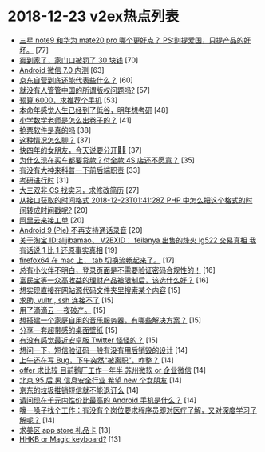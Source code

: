 # 2018-12-23 v2ex热点列表

+ [三星 note9 和华为 mate20 pro 哪个更好点？ PS:别提爱国，只提产品的好坏。](https://www.v2ex.com/t/520199#reply77) [77]
+ [霉到家了，家门口被罚了 30 块钱](https://www.v2ex.com/t/520196#reply70) [70]
+ [Android 微信 7.0 内测](https://www.v2ex.com/t/520139#reply63) [63]
+ [京东自营到底还能代表些什么？](https://www.v2ex.com/t/520151#reply60) [60]
+ [就没有人管管中国的所谓版权问题吗?](https://www.v2ex.com/t/520136#reply57) [57]
+ [预算 6000，求推荐个手机](https://www.v2ex.com/t/520180#reply53) [53]
+ [本命年感觉人生已经到了低谷，明年想考研](https://www.v2ex.com/t/520223#reply48) [48]
+ [小学数学老师是怎么出卷子的？](https://www.v2ex.com/t/520213#reply41) [41]
+ [抢票软件是真的吗](https://www.v2ex.com/t/520132#reply38) [38]
+ [这种情况怎么聊？](https://www.v2ex.com/t/520242#reply37) [37]
+ [快四年的女朋友，今天说要分开👋🏻](https://www.v2ex.com/t/520257#reply37) [37]
+ [为什么现在买车都要贷款？付全款 4S 店还不愿意？](https://www.v2ex.com/t/520176#reply35) [35]
+ [有没有大神来科普一下前后端职责](https://www.v2ex.com/t/520190#reply33) [33]
+ [考研进行时](https://www.v2ex.com/t/520125#reply31) [31]
+ [大三双非 CS 找实习，求修改简历](https://www.v2ex.com/t/520219#reply27) [27]
+ [从接口获取的时间格式 2018-12-23T01:41:28Z PHP 中怎么把这个格式的时间转成时间戳呢?](https://www.v2ex.com/t/520195#reply20) [20]
+ [阿里云来接工单](https://www.v2ex.com/t/520160#reply20) [20]
+ [Android 9 (Pie) 不再支持通话录音](https://www.v2ex.com/t/520178#reply20) [20]
+ [关于淘宝 ID:alijibamao、 V2EXID： feilanya 出售的烽火 lg522 交易真相 我有话说 1 比 1 还原事实真相](https://www.v2ex.com/t/520193#reply19) [19]
+ [firefox64 在 mac 上， tab 切换流畅起来了。](https://www.v2ex.com/t/520209#reply17) [17]
+ [总有小伙伴不明白，登录页面是不需要验证密码合规性的！](https://www.v2ex.com/t/520113#reply16) [16]
+ [富民宝等一众高收益的理财产品被限制后，该选什么好？](https://www.v2ex.com/t/520131#reply16) [16]
+ [想实现直接在网站源代码文件夹里搜索某个内容](https://www.v2ex.com/t/520197#reply15) [15]
+ [求助, vultr , ssh 连接不了](https://www.v2ex.com/t/520206#reply15) [15]
+ [用了滴滴云 一夜破产。](https://www.v2ex.com/t/520271#reply15) [15]
+ [想搭建一个家庭自用的音乐服务器，有哪些解决方案？](https://www.v2ex.com/t/520117#reply15) [15]
+ [分享一套超带感的桌面壁纸](https://www.v2ex.com/t/520163#reply15) [15]
+ [有没有感觉最近安卓版 Twitter 怪怪的？](https://www.v2ex.com/t/520185#reply15) [15]
+ [想问一下，短信验证码一般有没有用后销毁的设计](https://www.v2ex.com/t/520203#reply14) [14]
+ [上午还在写 Bug，下午突然“被离职”，咋整？](https://www.v2ex.com/t/520214#reply14) [14]
+ [offer 求比较 目前鹅厂工作一年半 苏州微软 or 企业微信](https://www.v2ex.com/t/520221#reply14) [14]
+ [北京 95 后 男 信息安全行业 希望 new 个女朋友](https://www.v2ex.com/t/520270#reply14) [14]
+ [京东的垃圾推销短信就不能退订么](https://www.v2ex.com/t/520135#reply14) [14]
+ [请问现在千元内性价比最高的 Android 手机是什么？](https://www.v2ex.com/t/520146#reply14) [14]
+ [嚎一嗓子找个工作：有没有个岗位要求程序员即对医疗了解，又对深度学习了解呢？](https://www.v2ex.com/t/520165#reply14) [14]
+ [求美区 app store 礼品卡](https://www.v2ex.com/t/520238#reply13) [13]
+ [HHKB or Magic keyboard?](https://www.v2ex.com/t/520245#reply13) [13]
